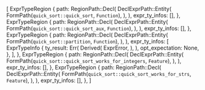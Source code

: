 [
    ExprTypeRegion {
        path: RegionPath::Decl(
            DeclExprPath::Entity(
                FormPath(`quick_sort::quick_sort`, `Function`),
            ),
        ),
        expr_ty_infos: [],
    },
    ExprTypeRegion {
        path: RegionPath::Decl(
            DeclExprPath::Entity(
                FormPath(`quick_sort::quick_sort_aux`, `Function`),
            ),
        ),
        expr_ty_infos: [],
    },
    ExprTypeRegion {
        path: RegionPath::Decl(
            DeclExprPath::Entity(
                FormPath(`quick_sort::partition`, `Function`),
            ),
        ),
        expr_ty_infos: [
            ExprTypeInfo {
                ty_result: Err(
                    Derived(
                        ExprError,
                    ),
                ),
                opt_expectation: None,
            },
        ],
    },
    ExprTypeRegion {
        path: RegionPath::Decl(
            DeclExprPath::Entity(
                FormPath(`quick_sort::quick_sort_works_for_integers`, `Feature`),
            ),
        ),
        expr_ty_infos: [],
    },
    ExprTypeRegion {
        path: RegionPath::Decl(
            DeclExprPath::Entity(
                FormPath(`quick_sort::quick_sort_works_for_strs`, `Feature`),
            ),
        ),
        expr_ty_infos: [],
    },
]
